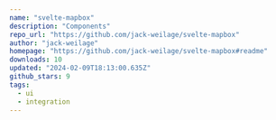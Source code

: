 ```yaml
---
name: "svelte-mapbox"
description: "Components"
repo_url: "https://github.com/jack-weilage/svelte-mapbox"
author: "jack-weilage"
homepage: "https://github.com/jack-weilage/svelte-mapbox#readme"
downloads: 10
updated: "2024-02-09T18:13:00.635Z"
github_stars: 9
tags: 
  - ui
  - integration
---
```

